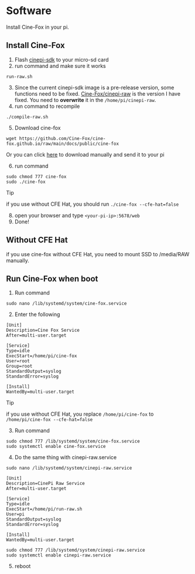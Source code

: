# Software
Install Cine-Fox in your pi.

## Install Cine-Fox
1. Flash [cinepi-sdk](https://github.com/cinepi/cinepi-sdk/releases/tag/v0.0.1) to your micro-sd card
2. run command and make sure it works
```shell 
run-raw.sh
``` 
3. Since the current cinepi-sdk image is a pre-release version, some functions need to be fixed. [Cine-Fox/cinepi-raw](https://github.com/Cine-Fox/cinepi-raw) is the version I have fixed. You need to **overwrite** it in the `/home/pi/cinepi-raw`.
4. run command to recompile
```shell 
./compile-raw.sh
```
5. Download cine-fox 
```shell
wget https://github.com/Cine-Fox/cine-fox.github.io/raw/main/docs/public/cine-fox
```

Or you can click [here](https://github.com/Cine-Fox/cine-fox.github.io/raw/main/docs/public/cine-fox) to download manually and send it to your pi

6. run command
```shell 
sudo chmod 777 cine-fox
sudo ./cine-fox
```
> [!TIP]
> if you use without CFE Hat, you should run `./cine-fox --cfe-hat=false`
8. open your browser and type `<your-pi-ip>:5678/web`
9. Done!

## Without CFE Hat
if you use cine-fox without CFE Hat, you need to mount SSD to /media/RAW manually.

## Run Cine-Fox when boot
1. Run command 
```shell 
sudo nano /lib/systemd/system/cine-fox.service
```
2. Enter the following
```shell
[Unit]
Description=Cine Fox Service
After=multi-user.target

[Service]
Type=idle
ExecStart=/home/pi/cine-fox
User=root
Group=root
StandardOutput=syslog
StandardError=syslog

[Install]
WantedBy=multi-user.target
```
> [!TIP]
> if you use without CFE Hat, you replace `/home/pi/cine-fox` to `/home/pi/cine-fox --cfe-hat=false`

3. Run command
```shell
sudo chmod 777 /lib/systemd/system/cine-fox.service
sudo systemctl enable cine-fox.service
```
4. Do the same thing with cinepi-raw.service

```shell 
sudo nano /lib/systemd/system/cinepi-raw.service
```

```shell
[Unit]
Description=CinePi Raw Service
After=multi-user.target

[Service]
Type=idle
ExecStart=/home/pi/run-raw.sh
User=pi
StandardOutput=syslog
StandardError=syslog

[Install]
WantedBy=multi-user.target
```

```shell
sudo chmod 777 /lib/systemd/system/cinepi-raw.service
sudo systemctl enable cinepi-raw.service
```
5. reboot

